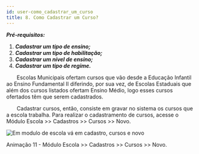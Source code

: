 ```yaml
---
id: user-como_cadastrar_um_curso
title: 8. Como Cadastrar um Curso?
---
```


<div class="border">

***Pré-requisitos:***
   1. ***Cadastrar um tipo de ensino;***
   2. ***Cadastrar um tipo de habilitação;***
   3. ***Cadastrar um nível de ensino;***
   4. ***Cadastrar um tipo de regime.***

</div>

&nbsp;&nbsp;&nbsp;&nbsp;&nbsp;&nbsp;&nbsp;Escolas Municipais ofertam cursos que vão desde a Educação Infantil ao Ensino Fundamental II diferindo, por sua vez, de Escolas Estaduais que além dos cursos listados ofertam Ensino Médio, logo esses cursos ofertados têm que serem cadastrados.

&nbsp;&nbsp;&nbsp;&nbsp;&nbsp;&nbsp;&nbsp;Cadastrar cursos, então, consiste em gravar no sistema os cursos que a escola trabalha. Para realizar o cadastramento de cursos, acesse o Módulo Escola >> Cadastros >> Cursos >> Novo.

![Em modulo de escola vá em cadastro, cursos e novo]()

<p class="centerText">Animação 11 - Módulo Escola >> Cadastros >> Cursos >> Novo.</p>
